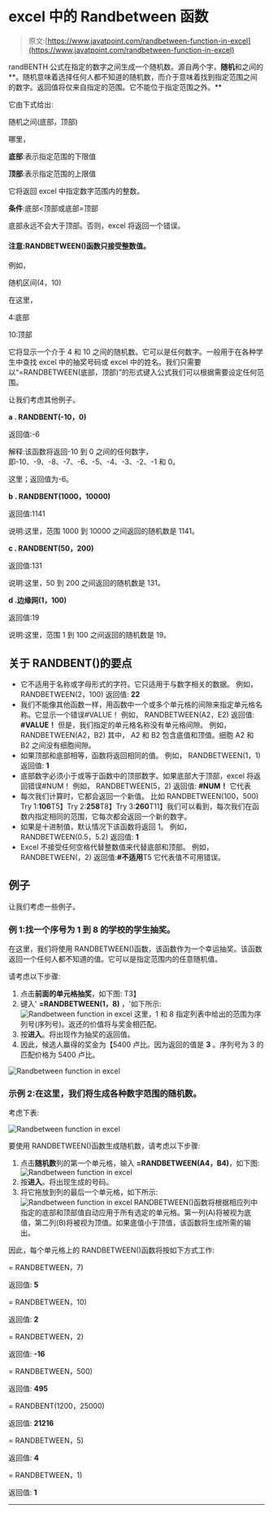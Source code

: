 # excel 中的 Randbetween 函数

> 原文:[https://www.javatpoint.com/randbetween-function-in-excel](https://www.javatpoint.com/randbetween-function-in-excel)

randBENTH 公式在指定的数字之间生成一个随机数。源自两个字，**随机**和之间的**。随机意味着选择任何人都不知道的随机数，而介于意味着找到指定范围之间的数字。返回值将仅来自指定的范围。它不能位于指定范围之外。**

它由下式给出:

随机之间(底部，顶部)

哪里，

**底部**:表示指定范围的下限值

**顶部**:表示指定范围的上限值

它将返回 excel 中指定数字范围内的整数。

**条件**:底部<顶部或底部=顶部

底部永远不会大于顶部。否则，excel 将返回一个错误。

#### 注意:RANDBETWEEN()函数只接受整数值。

例如，

随机区间(4，10)

在这里，

4:底部

10:顶部

它将显示一个介于 4 和 10 之间的随机数。它可以是任何数字。一般用于在各种学生中查找 excel 中的抽奖号码或 excel 中的姓名。我们只需要以“=RANDBETWEEN(底部，顶部)”的形式键入公式我们可以根据需要设定任何范围。

让我们考虑其他例子。

**a . RANDBENT(-10，0)**

返回值:-6

解释:该函数将返回-10 到 0 之间的任何数字，即-10、-9、-8、-7、-6、-5、-4、-3、-2、-1 和 0。

这里；返回值为-6。

**b . RANDBENT(1000，10000)**

返回值:1141

说明:这里，范围 1000 到 10000 之间返回的随机数是 1141。

**c . RANDBENT(50，200)**

返回值:131

说明:这里，50 到 200 之间返回的随机数是 131。

**d .边缘网(1，100)**

返回值:19

说明:这里，范围 1 到 100 之间返回的随机数是 19。

## 关于 RANDBENT()的要点

*   它不适用于名称或字母形式的字符。它只适用于与数字相关的数据。
    例如，
    RANDBETWEEN(2，100)
    返回值: **22**
*   我们不能像其他函数一样，用函数中一个或多个单元格的间隙来指定单元格名称。它显示一个错误#VALUE！
    例如，
    RANDBETWEEN(A2，E2)
    返回值: **#VALUE！**
    但是，我们指定的单元格名称没有单元格间隙。
    例如，
    RANDBETWEEN(A2，B2)
    其中，
    A2 和 B2 包含底值和顶值。细胞 A2 和 B2 之间没有细胞间隙。
*   如果顶部和底部相等，函数将返回相同的值。
    例如，
    RANDBETWEEN(1，1)
    返回值: **1**
*   底部数字必须小于或等于函数中的顶部数字。如果底部大于顶部，excel 将返回错误#NUM！
    例如，
    RANDBETWEEN(5，2)
    返回值: **#NUM！**
    它代表
*   每次我们计算时，它都会返回一个新值。
    比如
    RANDBETWEEN(100，500)
    Try 1:**106**T5】Try 2:**258**T8】Try 3:**260**T11】我们可以看到，每次我们在函数内指定相同的范围，它每次都会返回一个新的数字。
*   如果是十进制值，默认情况下该函数将返回 1。
    例如，
    RANDBETWEEN(0.5，5.2)
    返回值: **1**
*   Excel 不接受任何空格代替整数值来代替底部和顶部。
    例如，
    RANDBETWEEN(，2)
    返回值:**#不适用**T5 它代表值不可用错误。

## 例子

让我们考虑一些例子。

### 例 1:找一个序号为 1 到 8 的学校的学生抽奖。

在这里，我们将使用 RANDBETWEEN()函数，该函数作为一个幸运抽奖。该函数返回一个任何人都不知道的值。它可以是指定范围内的任意随机值。

请考虑以下步骤:

1.  点击**前面的单元格抽奖**，如下图:
    T3】
2.  键入' **=RANDBETWEEN(1，8)** ，'如下所示:
    ![Randbetween function in excel](../Images/dc2b6b5b262b92486436b2a0d3539701.png)
    这里，1 和 8 指定列表中给出的范围为序列号(序列号)。返还的价值将与奖金相匹配。
3.  按**进入**。将出现作为抽奖的返回值。
4.  因此，候选人赢得的奖金为【5400 卢比。因为返回的值是 **3** 。序列号为 3 的匹配价格为 5400 卢比。

![Randbetween function in excel](../Images/c8c1b08167b5551b19bc1e9548702e35.png)

### 示例 2:在这里，我们将生成各种数字范围的随机数。

考虑下表:

![Randbetween function in excel](../Images/938c5d595cf4a9ab378534ed3536e42a.png)

要使用 RANDBETWEEN()函数生成随机数，请考虑以下步骤:

1.  点击**随机数**列的第一个单元格，输入 **=RANDBETWEEN(A4，B4)**，如下图:
    ![Randbetween function in excel](../Images/928722f6b5dc0a85714ce444115396c2.png)
2.  按**进入**。将出现生成的号码。
3.  将它拖放到列的最后一个单元格，如下所示:
    ![Randbetween function in excel](../Images/561486e395e02fff6deb61dd8bed651d.png)
    RANDBETWEEN()函数将根据相应列中指定的底部和顶部值自动应用于所有选定的单元格。第一列(A)将被视为底值，第二列(B)将被视为顶值。如果底值小于顶值，该函数将生成所需的输出。

因此，每个单元格上的 RANDBETWEEN()函数将按如下方式工作:

= RANDBETWEEN，7)

返回值: **5**

= RANDBETWEEN，10)

返回值: **2**

= RANDBETWEEN，2)

返回值: **-16**

= RANDBETWEEN，500)

返回值: **495**

= RANDBENT(1200，25000)

返回值: **21216**

= RANDBETWEEN，5)

返回值: **4**

= RANDBETWEEN，1)

返回值: **1**

* * *